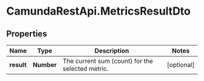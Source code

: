 # CamundaRestApi.MetricsResultDto

## Properties
Name | Type | Description | Notes
------------ | ------------- | ------------- | -------------
**result** | **Number** | The current sum (count) for the selected metric. | [optional] 
